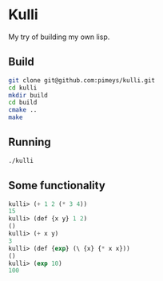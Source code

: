 Kulli
=====

My try of building my own lisp.

Build
-----

```bash
git clone git@github.com:pimeys/kulli.git
cd kulli
mkdir build
cd build
cmake ..
make
```

Running
-------

```bash
./kulli
```

Some functionality
------------------

```lisp
kulli> (+ 1 2 (* 3 4))
15
kulli> (def {x y} 1 2)
()
kulli> (+ x y)
3
kulli> (def {exp} (\ {x} {* x x}))
()
kulli> (exp 10)
100
```
